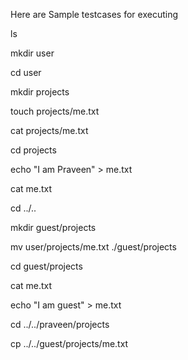 Here are Sample testcases for executing


ls

mkdir user

cd user

mkdir projects

touch projects/me.txt

cat projects/me.txt

cd projects

echo "I am Praveen" > me.txt

cat me.txt

cd ../..

mkdir guest/projects

mv user/projects/me.txt ./guest/projects

cd guest/projects

cat me.txt

echo "I am guest" > me.txt

cd ../../praveen/projects

cp ../../guest/projects/me.txt

